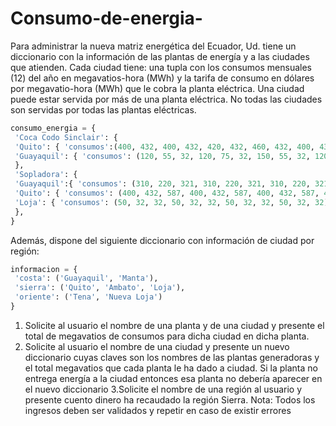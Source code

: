# Consumo-de-energia-

Para administrar la nueva matriz energética del Ecuador, Ud. tiene un diccionario con la información de las
plantas de energía y a las ciudades que atienden. Cada ciudad tiene: una tupla con los consumos mensuales
(12) del año en megavatios-hora (MWh) y la tarifa de consumo en dólares por megavatio-hora (MWh) que le
cobra la planta eléctrica. Una ciudad puede estar servida por más de una planta eléctrica. No todas las
ciudades son servidas por todas las plantas eléctricas.

```python
consumo_energia = {
 'Coca Codo Sinclair': {
 'Quito': { 'consumos':(400, 432, 400, 432, 420, 432, 460, 432, 400, 432, 300 , 213),'tarifa': 65},
 'Guayaquil': { 'consumos': (120, 55, 32, 120, 75, 32, 150, 55, 32, 120, 97, 32),'tarifa': 84},
 },
 'Sopladora': {
 'Guayaquil':{ 'consumos': (310, 220, 321, 310, 220, 321, 310, 220, 321, 310, 220, 321),'tarifa':55},
 'Quito': { 'consumos': (400, 432, 587, 400, 432, 587, 400, 432, 587, 400, 432, 587),'tarifa': 79},
 'Loja': { 'consumos': (50, 32, 32, 50, 32, 32, 50, 32, 32, 50, 32, 32),'tarifa': 32},
 },
}
```
Además, dispone del siguiente diccionario con información de ciudad por región:
```python
informacion = {
 'costa': ('Guayaquil', 'Manta'),
 'sierra': ('Quito', 'Ambato', 'Loja'),
 'oriente': ('Tena', 'Nueva Loja')
}
```
1. Solicite al usuario el nombre de una planta y de una ciudad y presente el total de megavatios de consumos para dicha ciudad en dicha planta.
2. Solicite al usuario el nombre de una ciudad y presente un nuevo diccionario cuyas claves son los nombres de las plantas generadoras y el total megavatios que cada planta le ha dado a ciudad. Si la planta no entrega energía a la ciudad entonces esa planta no debería aparecer en el nuevo diccionario
3.Solicite el nombre de una región al usuario y presente cuento dinero ha recaudado la región Sierra. Nota: Todos los ingresos deben ser validados y repetir en caso de existir errores
